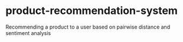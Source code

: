 # product-recommendation-system
 Recommending a product to a user based on pairwise distance and sentiment analysis
